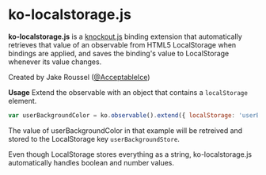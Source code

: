 ko-localstorage.js
===============

**ko-localstorage.js** is a [knockout.js][1] binding extension that automatically retrieves that value of an observable from HTML5 LocalStorage when bindings are applied, and saves the binding's value to LocalStorage whenever its value changes.

Created by Jake Roussel ([@AcceptableIce][2])

**Usage**
Extend the observable with an object that contains a `localStorage` element.

```javascript
var userBackgroundColor = ko.observable().extend({ localStorage: 'userBackgroundStore' });
```
The value of userBackgroundColor in that example will be retreived and stored to the LocalStorage key `userBackgroundStore`.


Even though LocalStorage stores everything as a string, ko-localstorage.js automatically handles boolean and number values.



  [1]: http://www.knockoutjs.com
  [2]: http://twitter.com/acceptableice
